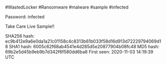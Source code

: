 #WastedLocker #Ransomware #malware #sample #infected

Password: infected

Take Care Live Sample!!

SHA256 hash: ec9b412e9a6e0da1a21c01158c4c8313b61b033f58d16d913d72229794069d18
SHA1 hash: 6005c62f68ab4541e4d285d5e20877904b08fc48
MD5 hash: 69b2e5d45b9eb9b7d342f6f580dd6ba8
First seen: 2020-11-03 14:19:39 UTC

